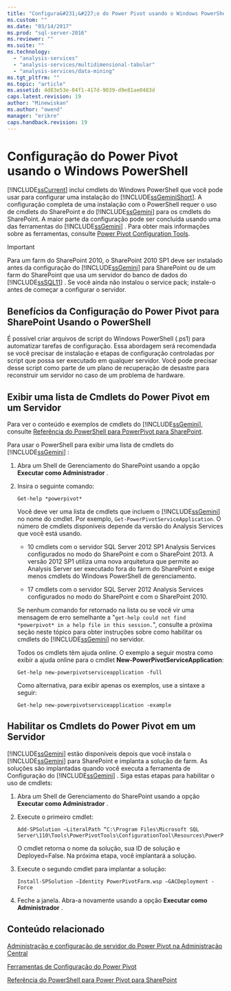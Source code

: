 ```yaml
---
title: "Configura&#231;&#227;o do Power Pivot usando o Windows PowerShell | Microsoft Docs"
ms.custom: ""
ms.date: "03/14/2017"
ms.prod: "sql-server-2016"
ms.reviewer: ""
ms.suite: ""
ms.technology: 
  - "analysis-services"
  - "analysis-services/multidimensional-tabular"
  - "analysis-services/data-mining"
ms.tgt_pltfrm: ""
ms.topic: "article"
ms.assetid: 4d83e53e-04f1-417d-9039-d9e81ae0483d
caps.latest.revision: 19
author: "Minewiskan"
ms.author: "owend"
manager: "erikre"
caps.handback.revision: 19
---
```

# Configura&#231;&#227;o do Power Pivot usando o Windows PowerShell
  [!INCLUDE[ssCurrent](../../includes/sscurrent-md.md)] inclui cmdlets do Windows PowerShell que você pode usar para configurar uma instalação do [!INCLUDE[ssGeminiShort](../../includes/ssgeminishort-md.md)]. A configuração completa de uma instalação com o PowerShell requer o uso de cmdlets do SharePoint e do [!INCLUDE[ssGemini](../../includes/ssgemini-md.md)] para os cmdlets do SharePoint. A maior parte da configuração pode ser concluída usando uma das ferramentas do [!INCLUDE[ssGemini](../../includes/ssgemini-md.md)] . Para obter mais informações sobre as ferramentas, consulte [Power Pivot Configuration Tools](../../analysis-services/power-pivot-sharepoint/power-pivot-configuration-tools.md).  
  
> [!IMPORTANT]  
>  Para um farm do SharePoint 2010, o SharePoint 2010 SP1 deve ser instalado antes da configuração do [!INCLUDE[ssGemini](../../includes/ssgemini-md.md)] para SharePoint ou de um farm do SharePoint que usa um servidor do banco de dados do [!INCLUDE[ssSQL11](../../includes/sssql11-md.md)] . Se você ainda não instalou o service pack; instale-o antes de começar a configurar o servidor.  
  
## Benefícios da Configuração do Power Pivot para SharePoint Usando o PowerShell  
 É possível criar arquivos de script do Windows PowerShell (.ps1) para automatizar tarefas de configuração. Essa abordagem será recomendada se você precisar de instalação e etapas de configuração controladas por script que possa ser executado em qualquer servidor. Você pode precisar desse script como parte de um plano de recuperação de desastre para reconstruir um servidor no caso de um problema de hardware.  
  
## Exibir uma lista de Cmdlets do Power Pivot em um Servidor  
 Para ver o conteúdo e exemplos de cmdlets do [!INCLUDE[ssGemini](../../includes/ssgemini-md.md)], consulte [Referência do PowerShell para PowerPivot para SharePoint](../../analysis-services/powershell/powershell-reference-for-power-pivot-for-sharepoint.md).  
  
 Para usar o PowerShell para exibir uma lista de cmdlets do [!INCLUDE[ssGemini](../../includes/ssgemini-md.md)] :  
  
1.  Abra um Shell de Gerenciamento do SharePoint usando a opção **Executar como Administrador** .  
  
2.  Insira o seguinte comando:  
  
    ```  
    Get-help *powerpivot*  
    ```  
  
     Você deve ver uma lista de cmdlets que incluem o [!INCLUDE[ssGemini](../../includes/ssgemini-md.md)] no nome do cmdlet. Por exemplo, `Get-PowerPivotServiceApplication`. O número de cmdlets disponíveis depende da versão do Analysis Services que você está usando.  
  
    -   10 cmdlets com o servidor SQL Server 2012 SP1 Analysis Services configurados no modo do SharePoint e com o SharePoint 2013. A versão 2012 SP1 utiliza uma nova arquitetura que permite ao Analysis Server ser executado fora do farm do SharePoint e exige menos cmdlets do Windows PowerShell de gerenciamento.  
  
    -   17 cmdlets com o servidor SQL Server 2012 Analysis Services configurados no modo do SharePoint e com o SharePoint 2010.  
  
     Se nenhum comando for retornado na lista ou se você vir uma mensagem de erro semelhante a "`get-help could not find *powerpivot* in a help file in this session.`", consulte a próxima seção neste tópico para obter instruções sobre como habilitar os cmdlets do [!INCLUDE[ssGemini](../../includes/ssgemini-md.md)] no servidor.  
  
     Todos os cmdlets têm ajuda online. O exemplo a seguir mostra como exibir a ajuda online para o cmdlet **New-PowerPivotServiceApplication**:  
  
    ```  
    Get-help new-powerpivotserviceapplication -full  
    ```  
  
     Como alternativa, para exibir apenas os exemplos, use a sintaxe a seguir:  
  
    ```  
    Get-help new-powerpivotserviceapplication -example  
    ```  
  
## Habilitar os Cmdlets do Power Pivot em um Servidor  
 [!INCLUDE[ssGemini](../../includes/ssgemini-md.md)] estão disponíveis depois que você instala o [!INCLUDE[ssGemini](../../includes/ssgemini-md.md)] para SharePoint e implanta a solução de farm. As soluções são implantadas quando você executa a ferramenta de Configuração do [!INCLUDE[ssGemini](../../includes/ssgemini-md.md)] . Siga estas etapas para habilitar o uso de cmdlets:  
  
1.  Abra um Shell de Gerenciamento do SharePoint usando a opção **Executar como Administrador** .  
  
2.  Execute o primeiro cmdlet:  
  
    ```  
    Add-SPSolution –LiteralPath “C:\Program Files\Microsoft SQL Server\110\Tools\PowerPivotTools\ConfigurationTool\Resources\PowerPivotFarm.wsp”  
    ```  
  
     O cmdlet retorna o nome da solução, sua ID de solução e Deployed=False. Na próxima etapa, você implantará a solução.  
  
3.  Execute o segundo cmdlet para implantar a solução:  
  
    ```  
    Install-SPSolution –Identity PowerPivotFarm.wsp –GACDeployment -Force  
    ```  
  
4.  Feche a janela. Abra-a novamente usando a opção **Executar como Administrador** .  
  
## Conteúdo relacionado  
 [Administração e configuração de servidor do Power Pivot na Administração Central](../../analysis-services/power-pivot-sharepoint/power-pivot-server-administration-and-configuration-in-central-administration.md)  
  
 [Ferramentas de Configuração do Power Pivot](../../analysis-services/power-pivot-sharepoint/power-pivot-configuration-tools.md)  
  
 [Referência do PowerShell para Power Pivot para SharePoint](../../analysis-services/powershell/powershell-reference-for-power-pivot-for-sharepoint.md)  
  
  